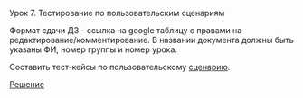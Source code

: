 Урок 7. Тестирование по пользовательским сценариям

Формат сдачи ДЗ - ссылка на google таблицу с правами на редактирование/комментирование. В названии документа должны быть указаны ФИ, номер группы и номер урока.

Составить тест-кейсы по пользовательскому [сценарию](https://gbcdn.mrgcdn.ru/uploads/asset/5817782/attachment/98263d4f3ff048ce45e6707f6bf48f97.pdf).

[Решение](https://drive.google.com/file/d/1qa17wd3RcpOjNfNxcGU497QU956CuhM8/view?usp=sharing)